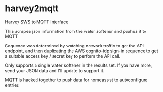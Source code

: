 # harvey2mqtt

Harvey SWS to MQTT Interface

This scrapes json information from the water softener and pushes it to MQTT.

Sequence was determined by watching network traffic to get the API endpoint, and then duplicating the AWS cognito-idp sign-in sequence to get a suitable access key / secret key to perform the API call.


Only supports a single water softener in the results set.  If you have more, send your JSON data and I'll update to support it.


MQTT is hacked together to push data for homeassist to autoconfigure entries


